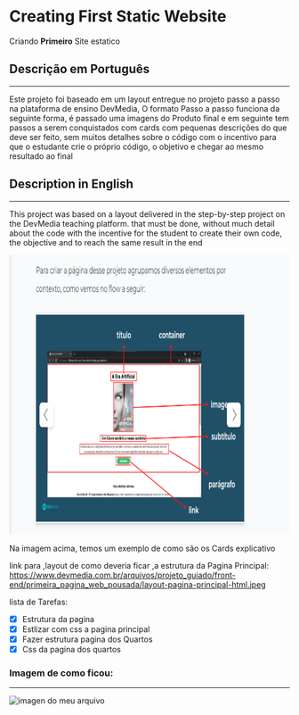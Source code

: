 # Creating First Static Website
 Criando **Primeiro** Site estatico
 <meta name="viewport" content="width=device-width, initial-scale=1.0">

## Descrição em Português

_________________________
  Este projeto foi baseado em um layout entregue no projeto passo a passo na plataforma de ensino DevMedia, O formato Passo a passo  funciona da seguinte forma, é passado uma imagens do Produto final e em seguinte tem passos a serem conquistados com cards com pequenas descrições do que deve ser feito, sem muitos detalhes sobre o código com o incentivo para que o estudante crie o próprio código, o objetivo e chegar ao mesmo resultado ao final

  ## Description in English

  _________________________
This project was based on a layout delivered in the step-by-step project on the DevMedia teaching platform. that must be done, without much detail about the code with the incentive for the student to create their own code, the objective and to reach the same result in the end

<img src="assets/2022-07-03.png" height="500px" width="700px" alt="DevMedia exercício" title="exercício">

 Na imagem acima, temos um exemplo de como são os Cards explicativo


link para ,layout de como deveria ficar ,a estrutura da Pagina Principal:
<https://www.devmedia.com.br/arquivos/projeto_guiado/front-end/primeira_pagina_web_pousada/layout-pagina-principal-html.jpeg>

 lista de Tarefas:

- [x] Estrutura da pagina 
- [X] Estlizar com css a pagina principal
- [X] Fazer estrutura pagina dos Quartos
- [X] Css da pagina dos quartos
  
### Imagem de como ficou:

_________________________
<img src="assets/My%20first%20website.gif" alt="imagen do meu arquivo " title="Meu primeiro site" heigth="600px" width="700px">

